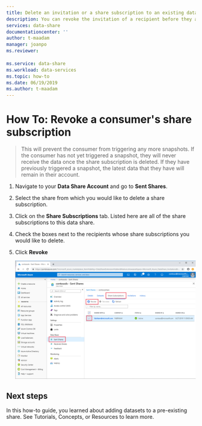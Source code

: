 ```yaml
---
title: Delete an invitation or a share subscription to an existing data share | Microsoft Docs
description: You can revoke the invitation of a recipient before they accept it to prevent giving them access to your data. Additionally, you can delete the share subscription of a consumer, preventing them from updating the data they currently have.
services: data-share
documentationcenter: ''
author: t-maadam
manager: joanpo
ms.reviewer: 

ms.service: data-share
ms.workload: data-services
ms.topic: how-to
ms.date: 06/19/2019
ms.author: t-maadam
---
```

# How To: Revoke a consumer's share subscription

> This will prevent the consumer from triggering any more snapshots. If the consumer has not yet triggered a snapshot, they will never receive the data once the share subscription is deleted. If they have previously triggered a snapshot, the latest data that they have will remain in their account.

1. Navigate to your **Data Share Account** and go to **Sent Shares**. 
2. Select the share from which you would like to delete a share subscription. 
3. Click on the **Share Subscriptions** tab. Listed here are all of the share subscriptions to this data share.
4. Check the boxes next to the recipients whose share subscriptions you would like to delete.
5. Click **Revoke**

   ![Share subscriptions page for a data share](./media/how-to/how-to-revoke-share-subscription/revoke-share-subscription.png)

## Next steps
In this how-to guide, you learned about adding datasets to a pre-existing share. See Tutorials, Concepts, or Resources to learn more.